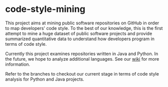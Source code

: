 # code-style-mining
This project aims at mining public software repositories on GitHub in order to map developers' code style. To the best of our knowledge, this is the first attempt to mine a huge dataset of public software projects and provide summarized quantitative data to understand how developers program in terms of code style.

Currently this project examines repositories written in Java and Python. In the future, we hope to analyze additional languages. See our [wiki](https://github.com/bcdasilv/code-style-mining/wiki) for more information.

Refer to the branches to checkout our current stage in terms of code style analysis for Python and Java projects.